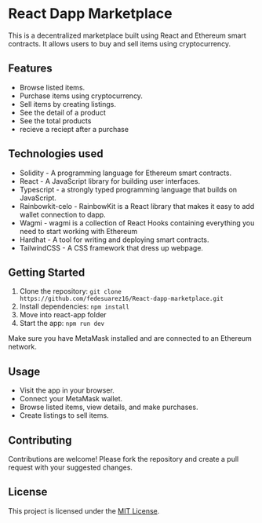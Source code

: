 # React Dapp Marketplace

This is a decentralized marketplace built using React and Ethereum smart contracts. It allows users to buy and sell items using cryptocurrency.

## Features

- Browse listed items.
- Purchase items using cryptocurrency.
- Sell items by creating listings.
- See the detail of a product
- See the total products
- recieve a reciept after a purchase

## Technologies used

- Solidity - A programming language for Ethereum smart contracts.
- React - A JavaScript library for building user interfaces.
- Typescript - a strongly typed programming language that builds on JavaScript.
- Rainbowkit-celo - RainbowKit is a React library that makes it easy to add wallet connection to dapp.
- Wagmi - wagmi is a collection of React Hooks containing everything you need to start working with Ethereum
- Hardhat - A tool for writing and deploying smart contracts.
- TailwindCSS - A CSS framework that dress up webpage.


## Getting Started

1. Clone the repository: `git clone https://github.com/fedesuarez16/React-dapp-marketplace.git`
2. Install dependencies: `npm install`
3. Move into react-app folder
4. Start the app: `npm run dev`

Make sure you have MetaMask installed and are connected to an Ethereum network.

## Usage

- Visit the app in your browser.
- Connect your MetaMask wallet.
- Browse listed items, view details, and make purchases.
- Create listings to sell items.

## Contributing

Contributions are welcome! Please fork the repository and create a pull request with your suggested changes.

## License

This project is licensed under the [MIT License](LICENSE).
